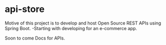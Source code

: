 # api-store
Motive of this project is to develop and host Open Source REST APIs using Spring Boot.
-Starting with developing for an e-commerce app.

Soon to come Docs for APIs.


